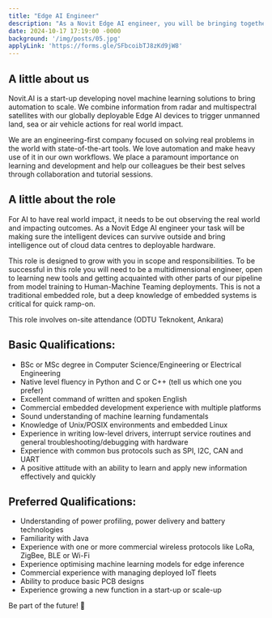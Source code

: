 ```yaml
---
title: "Edge AI Engineer"
description: "As a Novit Edge AI engineer, you will be bringing together embedded software engineering with machine learning for our system processing spaceborne image and radar data, triggering robotic actions. The ideal candidate would be passionate about creating intelligent products never seen elsewhere before. You must be a self-starter, responsive, flexible, and able to succeed within an open collaborative peer environment. This role involves on-site attendance. (ODTU Teknokent, Ankara)"
date: 2024-10-17 17:19:00 -0000
background: '/img/posts/05.jpg'
applyLink: 'https://forms.gle/SFbcoibTJ8zKd9jW8'
---
```


## A little about us

Novit.AI is a start-up developing novel machine learning solutions to bring automation to scale. We combine information from radar and multispectral satellites with our globally deployable Edge AI devices to trigger unmanned land, sea or air vehicle actions for real world impact.

We are an engineering-first company focused on solving real problems in the world with state-of-the-art tools. We love automation and make heavy use of it in our own workflows. We place a paramount importance on learning and development and help our colleagues be their best selves through collaboration and tutorial sessions.

## A little about the role

For AI to have real world impact, it needs to be out observing the real world and impacting outcomes. As a Novit Edge AI engineer your task will be making sure the intelligent devices can survive outside and bring intelligence out of cloud data centres to deployable hardware.

This role is designed to grow with you in scope and responsibilities. To be successful in this role you will need to be a multidimensional engineer, open to learning new tools and getting acquainted with other parts of our pipeline from model training to Human-Machine Teaming deployments. This is not a traditional embedded role, but a deep knowledge of embedded systems is critical for quick ramp-on.

This role involves on-site attendance (ODTU Teknokent, Ankara)

## Basic Qualifications:

* BSc or MSc degree in Computer Science/Engineering or Electrical Engineering
* Native level fluency in Python and C or C++ (tell us which one you prefer)
* Excellent command of written and spoken English
* Commercial embedded development experience with multiple platforms
* Sound understanding of machine learning fundamentals
* Knowledge of Unix/POSIX environments and embedded Linux
* Experience in writing low-level drivers, interrupt service routines and general troubleshooting/debugging with hardware
* Experience with common bus protocols such as SPI, I2C, CAN and UART
* A positive attitude with an ability to learn and apply new information effectively and quickly

## Preferred Qualifications:

* Understanding of power profiling, power delivery and battery technologies
* Familiarity with Java
* Experience with one or more commercial wireless protocols like LoRa, ZigBee, BLE or Wi-Fi
* Experience optimising machine learning models for edge inference
* Commercial experience with managing deployed IoT fleets
* Ability to produce basic PCB designs
* Experience growing a new function in a start-up or scale-up

Be part of the future! 🚀
